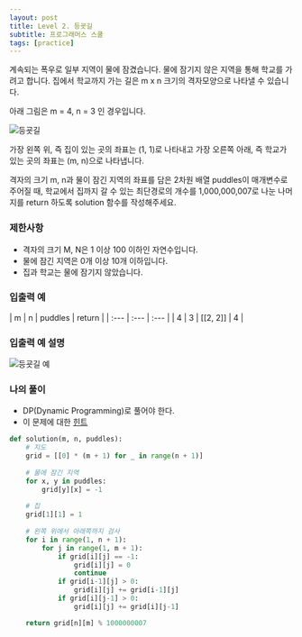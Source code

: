 ```yaml
---
layout: post
title: Level 2. 등굣길
subtitle: 프로그래머스 스쿨
tags: [practice]
---
```


계속되는 폭우로 일부 지역이 물에 잠겼습니다. 물에 잠기지 않은 지역을 통해 학교를 가려고 합니다. 집에서 학교까지 가는 길은 m x n 크기의 격자모양으로 나타낼 수 있습니다.

아래 그림은 m = 4, n = 3 인 경우입니다.

![등굣길](https://grepp-programmers.s3.amazonaws.com/files/ybm/056f54e618/f167a3bc-e140-4fa8-a8f8-326a99e0f567.png)

가장 왼쪽 위, 즉 집이 있는 곳의 좌표는 (1, 1)로 나타내고 가장 오른쪽 아래, 즉 학교가 있는 곳의 좌표는 (m, n)으로 나타냅니다.

격자의 크기 m, n과 물이 잠긴 지역의 좌표를 담은 2차원 배열 puddles이 매개변수로 주어질 때, 학교에서 집까지 갈 수 있는 최단경로의 개수를 1,000,000,007로 나눈 나머지를 return 하도록 solution 함수를 작성해주세요.

### 제한사항
* 격자의 크기 M, N은 1 이상 100 이하인 자연수입니다.
* 물에 잠긴 지역은 0개 이상 10개 이하입니다.
* 집과 학교는 물에 잠기지 않았습니다.

### 입출력 예

| m | n | puddles | return |
| :--- | :--- | :--- |
| 4 | 3 | [[2, 2]] | 4 |

### 입출력 예 설명

![등굣길 예](https://grepp-programmers.s3.amazonaws.com/files/ybm/32c67958d5/729216f3-f305-4ad1-b3b0-04c2ba0b379a.png)

### 나의 풀이
* DP(Dynamic Programming)로 풀어야 한다.
* 이 문제에 대한 [힌트](https://algorithms.tutorialhorizon.com/dynamic-programming-count-all-paths-in-2d-matrix-with-obstructions-in-it/)

```python
def solution(m, n, puddles):
    # 지도
    grid = [[0] * (m + 1) for _ in range(n + 1)]
    
    # 물에 잠긴 지역
    for x, y in puddles:
        grid[y][x] = -1
    
    # 집
    grid[1][1] = 1
 
    # 왼쪽 위에서 아래쪽까지 검사
    for i in range(1, n + 1):
        for j in range(1, m + 1):
            if grid[i][j] == -1:
                grid[i][j] = 0
                continue
            if grid[i-1][j] > 0:
                grid[i][j] += grid[i-1][j]
            if grid[i][j-1] > 0:
                grid[i][j] += grid[i][j-1]

    return grid[n][m] % 1000000007
```